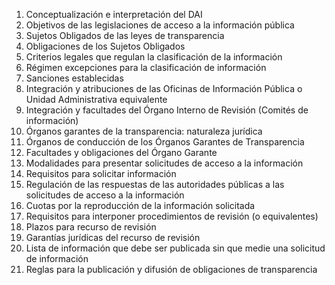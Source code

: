 1. Conceptualización e interpretación del DAI
2. Objetivos de las legislaciones de acceso a la información pública
3. Sujetos Obligados de las leyes de transparencia 
4. Obligaciones de los Sujetos Obligados 
5. Criterios legales que regulan la clasificación de la información
6. Régimen  excepciones para la clasificación de información 
7. Sanciones establecidas
8. Integración y atribuciones de las Oficinas de Información Pública o Unidad Administrativa equivalente
9. Integración y facultades del Órgano Interno de Revisión (Comités de información)
10. Órganos garantes de la transparencia: naturaleza jurídica 
11. Órganos de conducción de los Órganos Garantes de Transparencia
12. Facultades y obligaciones del Órgano Garante
13. Modalidades para presentar solicitudes de acceso a la información
14. Requisitos para solicitar información
15. Regulación de las respuestas de las autoridades públicas a las solicitudes de acceso a la información
16. Cuotas por la reproducción de la información solicitada
17. Requisitos para interponer procedimientos de revisión (o equivalentes)
18. Plazos para recurso de revisión
19. Garantías jurídicas del recurso de revisión
20. Lista de información que debe ser publicada sin que medie una solicitud de información
21. Reglas para la publicación y difusión de obligaciones de transparencia
